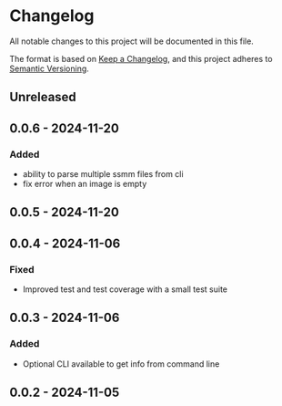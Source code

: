 # Changelog

All notable changes to this project will be documented in this file.

The format is based on [Keep a Changelog](https://keepachangelog.com/en/1.0.0/), and this project adheres to [Semantic Versioning](https://semver.org/spec/v2.0.0.html).

## Unreleased

## 0.0.6 - 2024-11-20
### Added
- ability to parse multiple ssmm files from cli
- fix error when an image is empty

## 0.0.5 - 2024-11-20

## 0.0.4 - 2024-11-06
### Fixed
- Improved test and test coverage with a small test suite

## 0.0.3 - 2024-11-06
### Added
- Optional CLI available to get info from command line

## 0.0.2 - 2024-11-05

